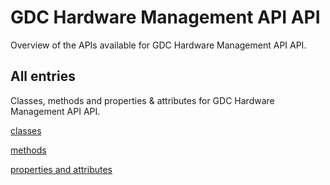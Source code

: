 [
This is a templated file. Adding content to this file may result in it being
reverted. Instead, if you want to place additional content, create an
"overview_content.md" file in `docs/` directory. The Sphinx tool will
pick up on the content and merge the content.
]: #

# GDC Hardware Management API API

Overview of the APIs available for GDC Hardware Management API API.

## All entries

Classes, methods and properties & attributes for
GDC Hardware Management API API.

[classes](https://cloud.google.com/python/docs/reference/google-cloud-gdchardwaremanagement/latest/summary_class.html)

[methods](https://cloud.google.com/python/docs/reference/google-cloud-gdchardwaremanagement/latest/summary_method.html)

[properties and
attributes](https://cloud.google.com/python/docs/reference/google-cloud-gdchardwaremanagement/latest/summary_property.html)
